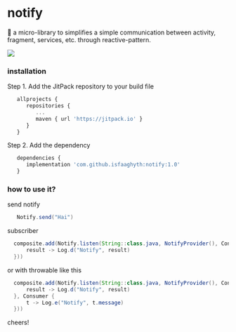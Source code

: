 # notify
📮 a micro-library to simplifies a simple communication between activity, fragment, services, etc. through reactive-pattern.

![](https://raw.githubusercontent.com/isfaaghyth/notify/master/notifyflow.png)

### installation
Step 1. Add the JitPack repository to your build file
```javascript
   allprojects {
      repositories {
         ...
         maven { url 'https://jitpack.io' }
      }
   }
```

Step 2. Add the dependency
```javascript
   dependencies {
      implementation 'com.github.isfaaghyth:notify:1.0'
   }
```

### how to use it?

send notify

```java
   Notify.send("Hai")
```

subscriber

```java
  composite.add(Notify.listen(String::class.java, NotifyProvider(), Consumer {
      result -> Log.d("Notify", result)
  }))
```

or with throwable like this

```java
  composite.add(Notify.listen(String::class.java, NotifyProvider(), Consumer {
      result -> Log.d("Notify", result)
  }, Consumer {
      t -> Log.e("Notify", t.message)
  }))
```

cheers!

